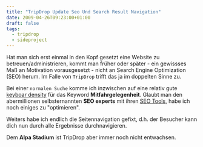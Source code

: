 ```yaml
---
title: "TripDrop Update Seo Und Search Result Navigation"
date: 2009-04-26T09:23:00+01:00
draft: false
tags: 
  - tripdrop
  - sideproject
---
```


Hat man sich erst einmal in den Kopf gesetzt eine Website zu betreuen/administrieren, kommt man früher oder später - 
ein gewissses Maß an Motivation vorausgesetzt - nicht an Search Engine Optimization (SEO) herum. Im Falle von 
`TripDrop` trifft das ja im doppelten Sinne zu. 

Bei einer `normalen Suche` komme ich inzwischen auf eine relativ gute [keyboar density](http://www.keyworddensity.com/)
 für das Keyword **Mitfahrgelegenheit**. Glaubt man den abermillionen selbsternannten **SEO experts** mit ihren 
 [SEO Tools](http://www.vaughns-1-pagers.com/internet/google-ranking-factors.htm), habe ich noch einiges zu "optimieren".
 
 Weiters habe ich endlich die Seitennavigation gefixt, d.h. der Besucher kann dich nun durch alle Ergebnisse 
 durchnavigieren. 
 
 Dem **Alpa Stadium** ist TripDrop aber immer noch nicht entwachsen.

